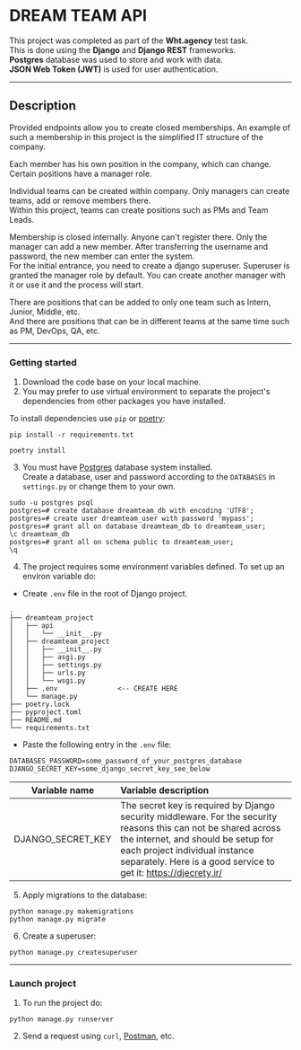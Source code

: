 # DREAM TEAM API

This project was completed as part of the **Wht.agency** test task.<br>
This is done using the **Django** and **Django REST** frameworks. <br>
**Postgres** database was used to store and work with data.<br>
**JSON Web Token (JWT)** is used for user authentication.
<hr>

## Description
Provided endpoints allow you to create closed memberships.
An example of such a membership in this project is the simplified IT structure of the company.

Each member has his own position in the company, which can change. Certain positions have a manager role.

Individual teams can be created within company. Only managers can create teams, add or remove members there.<br>
Within this project, teams can create positions such as PMs and Team Leads.

Membership is closed internally. Anyone can't register there. Only the manager can add a new member.
After transferring the username and password, the new member can enter the system.<br>
For the initial entrance, you need to create a django superuser. Superuser is granted the manager role by default.
You can create another manager with it or use it and the process will start.

There are positions that can be added to only one team such as Intern, Junior, Middle, etc. <br>
And there are positions that can be in different teams at the same time such as PM, DevOps, QA, etc.

<hr>

### Getting started
1. Download the code base on your local machine.
2. You may prefer to use virtual environment 
to separate the project's dependencies from other packages you have installed.

To install dependencies use `pip` or [poetry](https://python-poetry.org/):
```commandline
pip install -r requirements.txt
```
```commandline
poetry install
```

3. You must have [Postgres](https://www.postgresql.org/) database system installed. <br  >
Сreate a database, user and password according to the `DATABASES` in `settings.py` or change them to your own.
```commandline
sudo -u postgres psql
postgres=# create database dreamteam_db with encoding 'UTF8';
postgres=# create user dreamteam_user with password 'mypass';
postgres=# grant all on database dreamteam_db to dreamteam_user;
\c dreamteam_db
postgres=# grant all on schema public to dreamteam_user;
\q
```

4. The project requires some environment variables defined. To set up an environ variable do:

- Create `.env` file in the root of Django project.
```
.
├── dreamteam_project
│   ├── api
│   │   └── __init__.py
│   ├── dreamteam_project
│   │   ├── __init__.py
│   │   ├── asgi.py
│   │   ├── settings.py
│   │   ├── urls.py
│   │   └── wsgi.py
│   ├── .env               <-- CREATE HERE
│   └── manage.py
├── poetry.lock
├── pyproject.toml
├── README.md
└── requirements.txt
```

- Paste the following entry in the `.env` file:
```
DATABASES_PASSWORD=some_password_of_your_postgres_database
DJANGO_SECRET_KEY=some_django_secret_key_see_below
```
|  Variable name	  | Variable description                                                                                                                                                                                                                                       |
|:----------------:|:-----------------------------------------------------------------------------------------------------------------------------------------------------------------------------------------------------------------------------------------------------------|
|DJANGO_SECRET_KEY	| The secret key is required by Django security middleware. For the security reasons this can not be shared across the internet, and should be setup for each project individual instance separately. Here is a good service to get it: https://djecrety.ir/ |

5. Apply migrations to the database:
```commandline
python manage.py makemigrations
python manage.py migrate
```
6. Сreate a superuser:
```commandline
python manage.py createsuperuser
```
<hr>

### Launch project

1. To run the project do:
```
python manage.py runserver
```
2. Send a request using `curl`, [Postman](www.postman.com), etc.

